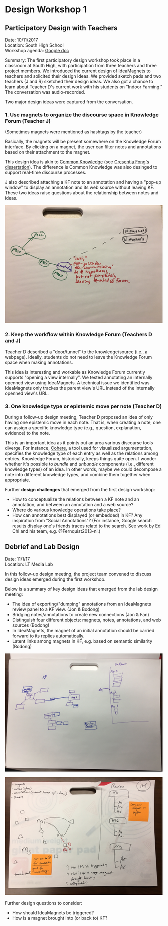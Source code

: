 Design Workshop 1
=================

## Participatory Design with Teachers

Date: 10/11/2017  
Location: South High School  
Workshop agenda: [Google doc](https://docs.google.com/document/d/1DF1khNcBEfRprMEHazKjMcsV-Be_9nan9N4LtciNJ48/edit)

Summary: The first participatory design workshop took place in a classroom at South High, with participation from three teachers and three project members. We introduced the current design of IdeaMagnets to teachers and solicited their design ideas. We provided sketch pads and two teachers (J and R) sketched their design ideas. We also got a chance to learn about Teacher D's current work with his students on "Indoor Farming." The conversation was audio-recorded.

Two major design ideas were captured from the conversation.

### 1. Use magnets to organize the discourse space in Knowledge Forum (Teacher J)

(Sometimes magnets were mentioned as hashtags by the teacher)

Basically, the magnets will be present somewhere on the Knowledge Forum interface. By clicking on a magnet, the user can filter notes and annotations based on their attachment to the magnet.

This design idea is akin to [Common Knowledge](https://github.com/encorelab/CommonKnowledge) (see [Cresentia Fong's dissertation](https://tspace.library.utoronto.ca/handle/1807/68475)). The difference is Common Knowledge was also desinged to support real-time discourse processes.

J also described attaching a KF note to an annotation and having a "pop-up window" to display an annotation and its web source without leaving KF. These two ideas raise questions about the relationship between notes and ideas.

![](img/sketch-t-j.JPG)

### 2. Keep the workflow within Knowledge Forum (Teachers D and J)

Teacher D described a "door/tunnel" to the knowledge/source (i.e., a webpage). Ideally, students do not need to leave the Knowledge Forum space when making annotations.

This idea is interesting and workable as Knowledge Forum currently supports "opening a view internally". We tested annotating an internally openned view using IdeaMagnets. A technical issue we identified was IdeaMagnets only trackes the parent view's URL instead of the internally openned view's URL.

### 3. One knowledge type or epistemic move per note (Teacher D)

During a follow-up design meeting, Teacher D proposed an idea of only having one epistemic move in each note. That is, when creating a note, one can assign a specific knowledge type (e.g., question, explanation, evidence) to the note.

This is an important idea as it points out an area various discourse tools diverge. For instance, [Cohere](http://cohere.open.ac.uk/), a tool used for visualized argumentation, specifies the knowledge type of each entry as well as the relations among entries. Knowledge Forum, historically, keeps things quite open. I wonder whether it's possible to *bundle* and *unbundle* components (i.e., different knowledge types) of an idea. In other words, maybe we could decompose a note into different knowledge types, and combine them together when appropriate.

Further **design challenges** that emerged from the first design workshop:

- How to conceptualize the relations between a KF note and an annotation, and between an annotation and a web source?
- Where do various knowledge operations take place?
- How can annotations best displayed (or embedded) in KF? Any inspiration from "Social Annotations"? (For instance, Google search results display one's friends traces relatd to the search. See work by Ed Chi and his team, e.g. @Fernquist2013-ni.)

## Debrief and Lab Design

Date: 11/1/17  
Location: LT Media Lab

In this follow-up design meeting, the project team convened to discuss design ideas emerged during the first workshop.

Below is a summary of key design ideas that emerged from the lab design meeting:

- The idea of exporting/"dumping" annotations from an IdeaMagnets review panel to a KF view. (Jon & Bodong)
- Bridging notes/annotations to create new connections (Jon & Fan)
- Distinguish four different objects: magnets, notes, annotations, and web sources (Bodong)
- In IdeaMagnets, the magnet of an initial annotation should be carried forward to its replies automatically.
- Latent links among magnets in KF, e.g. based on semantic similarity (Bodong)

![](img/sketch-jon.JPG)

![](img/sketch-bodong.JPG)

Further design questions to consider:

- How should IdeaMagnets be triggered?
- How is a magnet brought into (or back to) KF?
